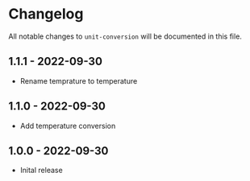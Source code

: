 # Changelog

All notable changes to `unit-conversion` will be documented in this file.

## 1.1.1 - 2022-09-30

- Rename temprature to temperature

## 1.1.0 - 2022-09-30

- Add temperature conversion

## 1.0.0 - 2022-09-30

- Inital release
